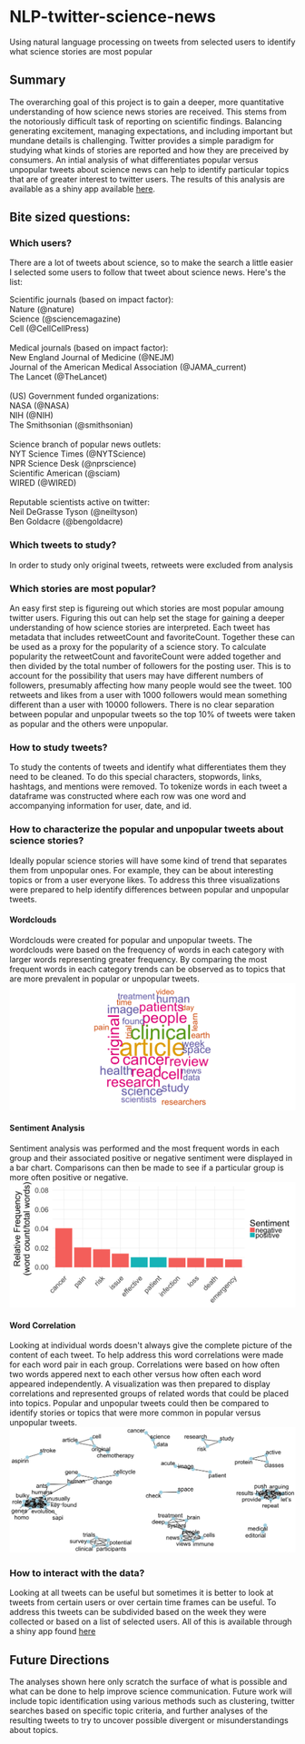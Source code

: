# NLP-twitter-science-news
Using natural language processing on tweets from selected users to identify what science stories are most popular

## Summary
The overarching goal of this project is to gain a deeper, more quantitative understanding of how science news stories are
received. This stems from the notoriously difficult task of reporting on scientific findings. Balancing generating excitement,
managing expectations, and including important but mundane details is challenging. Twitter provides a simple paradigm for
studying what kinds of stories are reported and how they are preceived by consumers. An intial analysis of what differentiates
popular versus unpopular tweets about science news can help to identify particular topics that are of greater interest to
twitter users. The results of this analysis are available as a shiny app available <a href="https://maheshrao.shinyapps.io/science_tweets_nlp/" target="_blank">here</a>.

## Bite sized questions:

### Which users?
There are a lot of tweets about science, so to make the search a little easier I selected some users to follow that tweet 
about science news. Here's the list:

Scientific journals (based on impact factor): <br>
Nature (@nature)<br>
Science (@sciencemagazine)<br>
Cell (@CellCellPress)<br>
<br>
Medical journals (based on impact factor):<br>
New England Journal of Medicine (@NEJM)<br>
Journal of the American Medical Association (@JAMA_current)<br>
The Lancet (@TheLancet)<br>
<br>
(US) Government funded organizations: <br>
NASA (@NASA)<br>
NIH (@NIH)<br>
The Smithsonian (@smithsonian)<br>
<br>
Science branch of popular news outlets:<br>
NYT Science Times (@NYTScience)<br>
NPR Science Desk (@nprscience)<br>
Scientific American (@sciam)<br>
WIRED (@WIRED)<br>
<br>
Reputable scientists active on twitter:<br>
Neil DeGrasse Tyson (@neiltyson)<br>
Ben Goldacre (@bengoldacre)<br>

### Which tweets to study?
In order to study only original tweets, retweets were excluded from analysis

### Which stories are most popular?
An easy first step is figureing out which stories are most popular amoung twitter users. Figuring this out can help set the
stage for gaining a deeper understanding of how science stories are interpreted. Each tweet has metadata that includes 
retweetCount and favoriteCount. Together these can be used as a proxy for the popularity of a science story. To calculate
popularity the retweetCount and favoriteCount were added together and then divided by the total number of followers for the
posting user. This is to account for the possibility that users may have different numbers of followers, presumably affecting
how many people would see the tweet. 100 retweets and likes from a user with 1000 followers would mean something different
than a user with 10000 followers. There is no clear separation between popular and unpopular tweets so the top 10% of tweets
were taken as popular and the others were unpopular.

### How to study tweets?
To study the contents of tweets and identify what differentiates them they need to be cleaned. To do this special characters,
stopwords, links, hashtags, and mentions were removed. To tokenize words in each tweet a dataframe was constructed where each
row was one word and accompanying information for user, date, and id.

### How to characterize the popular and unpopular tweets about science stories?
Ideally popular science stories will have some kind of trend that separates them from unpopular ones. For example, they can
be about interesting topics or from a user everyone likes. To address this three visualizations were prepared to help identify
differences between popular and unpopular tweets. 

#### Wordclouds
Wordclouds were created for popular and unpopular tweets. The wordclouds were based on the frequency of words in each category
with larger words representing greater frequency. By comparing the most frequent words in each category trends can be observed
as to topics that are more prevalent in popular or unpopular tweets.
![wordcloud_image](/images/wordcloud.png)

#### Sentiment Analysis
Sentiment analysis was performed and the most frequent words in each group and their associated positive or negative sentiment
were displayed in a bar chart. Comparisons can then be made to see if a particular group is more often positive or negative.<br>
![sentiment](/images/sentiment.png)

#### Word Correlation
Looking at individual words doesn't always give the complete picture of the content of each tweet. To help address this word
correlations were made for each word pair in each group. Correlations were based on how often two words appered next to each
other versus how often each word appeared independently. A visualization was then prepared to display correlations and
represented groups of related words that could be placed into topics. Popular and unpopular tweets could then be compared to
identify stories or topics that were more common in popular versus unpopular tweets.<br>
![word_correlation](/images/Word_correlation.png)

### How to interact with the data?
Looking at all tweets can be useful but sometimes it is better to look at tweets from certain users or over certain time
frames can be useful. To address this tweets can be subdivided based on the week they were collected or based on a list of
selected users. All of this is available through a shiny app found <a href="https://maheshrao.shinyapps.io/science_tweets_nlp/" target="_blank">here</a>

## Future Directions
The analyses shown here only scratch the surface of what is possible and what can be done to help improve science communication. Future work will include topic identification using various methods such as clustering, twitter searches based on specific topic criteria, and further analyses of the resulting tweets to try to uncover possible divergent or misunderstandings about topics.
